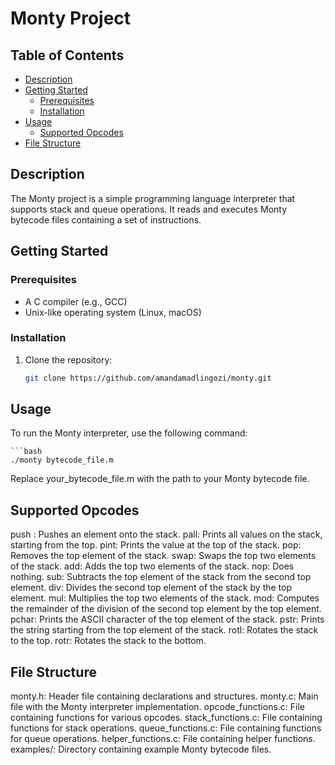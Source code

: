 # Monty Project

## Table of Contents
- [Description](#description)
- [Getting Started](#getting-started)
  - [Prerequisites](#prerequisites)
  - [Installation](#installation)
- [Usage](#usage)
  - [Supported Opcodes](#supported-opcodes)
- [File Structure](#file-structure)

## Description

The Monty project is a simple programming language interpreter that supports stack and queue operations. It reads and executes Monty bytecode files containing a set of instructions.

## Getting Started

### Prerequisites

- A C compiler (e.g., GCC)
- Unix-like operating system (Linux, macOS)

### Installation

1. Clone the repository:

   ```bash
   git clone https://github.com/amandamadlingozi/monty.git

## Usage
To run the Monty interpreter, use the following command:

	```bash
	./monty bytecode_file.m
	
Replace your_bytecode_file.m with the path to your Monty bytecode file.

## Supported Opcodes
push <int>: Pushes an element onto the stack.
pall: Prints all values on the stack, starting from the top.
pint: Prints the value at the top of the stack.
pop: Removes the top element of the stack.
swap: Swaps the top two elements of the stack.
add: Adds the top two elements of the stack.
nop: Does nothing.
sub: Subtracts the top element of the stack from the second top element.
div: Divides the second top element of the stack by the top element.
mul: Multiplies the top two elements of the stack.
mod: Computes the remainder of the division of the second top element by the top element.
pchar: Prints the ASCII character of the top element of the stack.
pstr: Prints the string starting from the top element of the stack.
rotl: Rotates the stack to the top.
rotr: Rotates the stack to the bottom.

## File Structure
monty.h: Header file containing declarations and structures.
monty.c: Main file with the Monty interpreter implementation.
opcode_functions.c: File containing functions for various opcodes.
stack_functions.c: File containing functions for stack operations.
queue_functions.c: File containing functions for queue operations.
helper_functions.c: File containing helper functions.
examples/: Directory containing example Monty bytecode files.